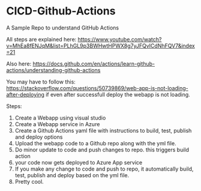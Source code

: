 # CICD-Github-Actions
A Sample Repo to understand GitHub Actions

All steps are explained here: https://www.youtube.com/watch?v=MhEa8fENJqM&list=PLhGL9p3BWHwtHPWX8g7yJFQvICdNhFQV7&index=21

Also here: https://docs.github.com/en/actions/learn-github-actions/understanding-github-actions

You may have to follow this: https://stackoverflow.com/questions/50739869/web-app-is-not-loading-after-deploying
if even after successfull deploy the webapp is not loading.

Steps:
1. Create a Webapp using visual studio
2. Create a Webapp service in Azure
3. Create a Github Actions yaml file with instructions to build, test, publish and deploy options
4. Upload the webapp code to a Github repo along with the yml file.
5. Do minor update to code and push changes to repo. this triggers build action
6. your code now gets deployed to Azure App service
7. If you make any change to code and push to repo, it automatically build, test, publish and deploy based on the yml file.
8. Pretty cool.

